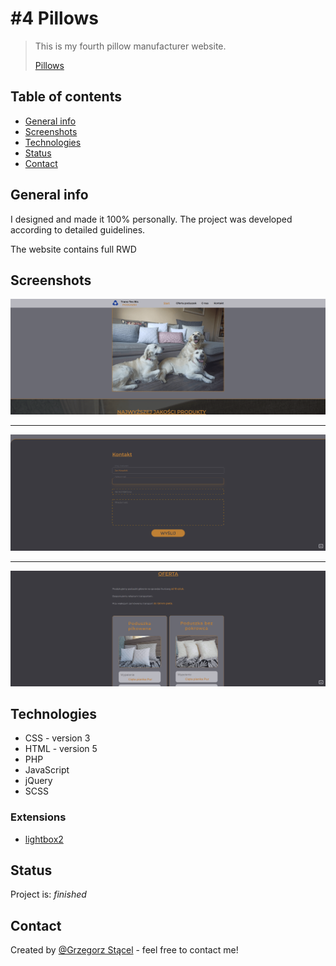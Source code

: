 # #4 Pillows
> This is my fourth pillow manufacturer website.
>
> [Pillows](http://www.poduszki-ttex.pl/)

## Table of contents
* [General info](#general-info)
* [Screenshots](#screenshots)
* [Technologies](#technologies)
* [Status](#status)
* [Contact](#contact)

## General info
I designed and made it 100% personally.
The project was developed according to detailed guidelines.

The website contains full RWD

## Screenshots
![Example screenshot](./img_readme/1.png)

***

![Example screenshot](./img_readme/2.png)

***

![Example screenshot](./img_readme/3.png)

## Technologies
* CSS - version 3
* HTML - version 5
* PHP
* JavaScript
* jQuery
* SCSS

### Extensions
* [lightbox2](https://lokeshdhakar.com/projects/lightbox2/)

## Status
Project is: _finished_

## Contact
Created by [@Grzegorz Stącel](mailto:stacelgrzegorz@gmail.com) - feel free to contact me!
